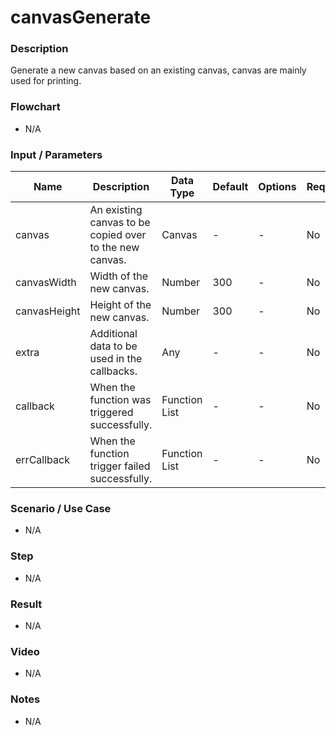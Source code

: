# canvasGenerate

### Description

Generate a new canvas based on an existing canvas, canvas are mainly used for printing.

### Flowchart

- N/A

### Input / Parameters

| Name | Description | Data Type | Default | Options | Required |
| ------ | ------ | ------ | ------ | ------ | ------ |
| canvas | An existing canvas to be copied over to the new canvas. | Canvas | - | - | No |
| canvasWidth | Width of the new canvas. | Number | 300 | - | No | 
| canvasHeight | Height of the new canvas. | Number | 300 | - | No | 
| extra | Additional data to be used in the callbacks. | Any | - | - | No | 
| callback | When the function was triggered successfully. | Function List | - | - | No | 
| errCallback | When the function trigger failed successfully. | Function List | - | - | No | 

### Scenario / Use Case

- N/A

### Step

- N/A

### Result

- N/A

### Video

- N/A

### Notes

- N/A